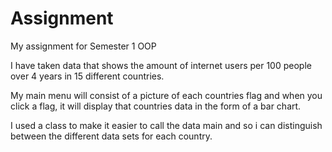 # Assignment
My assignment for Semester 1 OOP

I have taken data that shows the amount of internet users per 100 people over 4 years in 15 different countries.

My main menu will consist of a picture of each countries flag and when you click a flag, it will display that countries
data in the form of a bar chart.

I used a class to make it easier to call the data main and so i can distinguish between the different data sets for
each country. 

